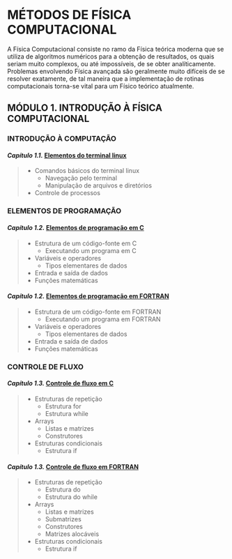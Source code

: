 # **MÉTODOS DE FÍSICA COMPUTACIONAL**

A Física Computacional consiste no ramo da Física teórica moderna que se utiliza de algoritmos numéricos para a obtenção de resultados, os quais seriam muito complexos, ou até impossíveis, de se obter analíticamente. Problemas envolvendo Física avançada são geralmente muito difíceis de se resolver exatamente, de tal maneira que a implementação de rotinas computacionais torna-se vital para um Físico teórico atualmente.

## MÓDULO 1. INTRODUÇÃO À FÍSICA COMPUTACIONAL

### **INTRODUÇÃO À COMPUTAÇÃO**

#### *Capítulo 1.1.* [Elementos do terminal linux](./IFC/1.1.md)

> - Comandos básicos do terminal linux
>   - Navegação pelo terminal
>   - Manipulação de arquivos e diretórios
> - Controle de processos

### **ELEMENTOS DE PROGRAMAÇÃO**

#### *Capítulo 1.2.* [Elementos de programação em C](./IFC/1.2/C.md)

> - Estrutura de um código-fonte em C
>   - Executando um programa em C
> - Variáveis e operadores
>   - Tipos elementares de dados
> - Entrada e saída de dados
> - Funções matemáticas

#### *Capítulo 1.2.* [Elementos de programação em FORTRAN](./IFC/1.2/FORTRAN.md)

> - Estrutura de um código-fonte em FORTRAN
>   - Executando um programa em FORTRAN
> - Variáveis e operadores
>   - Tipos elementares de dados
> - Entrada e saída de dados
> - Funções matemáticas

### **CONTROLE DE FLUXO**

#### *Capítulo 1.3.* [Controle de fluxo em C](./IFC/1.3/C.md)

> - Estruturas de repetição
>   - Estrutura for
>   - Estrutura while
> - Arrays
>   - Listas e matrizes
>   - Construtores
> - Estruturas condicionais
>   - Estrutura if

#### *Capítulo 1.3.* [Controle de fluxo em FORTRAN](./IFC/1.3/FORTRAN.md)

> - Estruturas de repetição
>   - Estrutura do
>   - Estrutura do while
> - Arrays
>   - Listas e matrizes
>   - Submatrizes
>   - Construtores
>   - Matrizes alocáveis
> - Estruturas condicionais
>   - Estrutura if

<!--
### **FUNÇÕES E SUBROTINAS**

#### *Capítulo 1.4.* [Funções e subrotinas em C](./IFC/1.4/C.md)

#### *Capítulo 1.4.* [Funções e subrotinas em FORTRAN](./IFC/1.4/FORTRAN.md)

## MÓDULO 2. FÍSICA COMPUTACIONAL

### **OBTENÇÃO DE RAÍZES**

#### *Capítulo 2.1.* [Equações não-lineares](./FC/2.1.md)

#### *Capítulo 2.2.* [Sistemas de equações lineares](./FC/2.2.md)

#### *Capítulo 2.3.* [Sistemas característicos](./FC/2.3.md)

### **TRATAMENTO DE DADOS**

#### *Capítulo 2.4.* [Análise estatística de dados](./FC/2.4.md)

#### *Capítulo 2.5.* [Ajuste de funções](./FC/2.5.md)

#### *Capítulo 2.6.* [Geração de números aleatórios](./FC/2.6.md)

#### *Capítulo 2.7.* [Derivação e integração numérica](./FC/2.7.md)

### **EQUAÇÕES DIFERENCIAIS**

#### *Capítulo 2.8.* [Equações diferenciais ordinárias](./FC/2.8.md)

#### *Capítulo 2.9.* [Equações diferenciais parciais](./FC/2.9.md)
